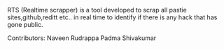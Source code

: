 RTS (Realtime scrapper) is a tool developed to scrap all pastie sites,github,reditt etc.. in real time to identify if there is any hack that has gone public.

Contributors:
  Naveen Rudrappa
  Padma Shivakumar
